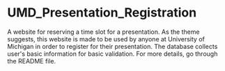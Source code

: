 # UMD_Presentation_Registration
 A website for reserving a time slot for a presentation. As the theme suggests, this website is made to be used by anyone at University of Michigan in order to register for their presentation. The database collects user's basic information for basic validation. For more details, go through the README file.
